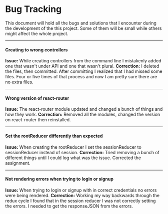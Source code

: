 # Bug Tracking

This document will hold all the bugs and solutions that I encounter during the development of the this project. Some of them will be small while others might affect the whole project.

***
#### Creating to wrong controllers
**Issue:** While creating controllers from the command line I mistakenly added one that wasn't under API and one that wasn't plural.
**Correction:** I deleted the files, then committed. After committing I realized that I had missed some files. Four or five times of that process and now I am pretty sure there are no extra files.

***
#### Wrong version of react-router
**Issue:** The react-router module updated and changed a bunch of things and how they work.
**Correction:** Removed all the modules, changed the version on react-router then reinstalled.

***
#### Set the rootReducer differently than expected
**Issue:** When creating the rootReducer I set the sessionReducer to sessionReducer instead of session.
**Correction:** Tried removing a bunch of different things until I could log what was the issue. Corrected the assignment.

***
#### Not rendering errors when trying to login or signup
**Issue:** When trying to login or signup with in correct credentials no errors were being rendered.
**Correction:** Working my way backwards through the redux cycle I found that in the session reducer I was not correctly setting the errors. I needed to get the responseJSON from the errors. 
